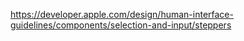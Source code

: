 https://developer.apple.com/design/human-interface-guidelines/components/selection-and-input/steppers